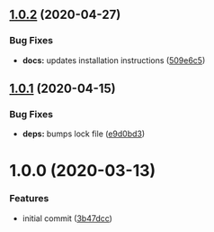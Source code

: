 ## [1.0.2](https://github.com/newhighsco/browserslist-config/compare/v1.0.1...v1.0.2) (2020-04-27)


### Bug Fixes

* **docs:** updates installation instructions ([509e6c5](https://github.com/newhighsco/browserslist-config/commit/509e6c500d452c2ef4a1080d4405df6c51551504))

## [1.0.1](https://github.com/newhighsco/browserslist-config/compare/v1.0.0...v1.0.1) (2020-04-15)


### Bug Fixes

* **deps:** bumps lock file ([e9d0bd3](https://github.com/newhighsco/browserslist-config/commit/e9d0bd377c254a5ce483f62e2d885b10afd6f06c))

# 1.0.0 (2020-03-13)


### Features

* initial commit ([3b47dcc](https://github.com/newhighsco/browserslist-config/commit/3b47dcc07ba8fba348082847c70facd0284c2c0b))
